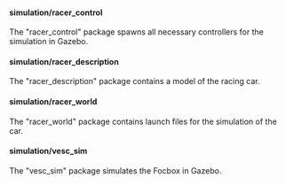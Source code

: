 #### simulation/racer_control

The "racer_control" package spawns all necessary controllers for the simulation in Gazebo.

#### simulation/racer_description

The "racer_description" package contains a model of the racing car.

#### simulation/racer_world

The "racer_world" package contains launch files for the simulation of the car.

#### simulation/vesc_sim

The "vesc_sim" package simulates the Focbox in Gazebo.
